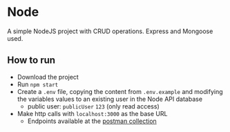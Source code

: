 # Node

A simple NodeJS project with CRUD operations.
Express and Mongoose used.

## How to run

- Download the project
- Run `npm start`
- Create a `.env` file, copying the content from `.env.example` and modifying the variables values
to an existing user in the Node API database
  - public user: `publicUser` `123` (only read access)
- Make http calls with `localhost:3000` as the base URL
  - Endpoints available at the [postman collection](./nodeApi.postman_collection.json)
